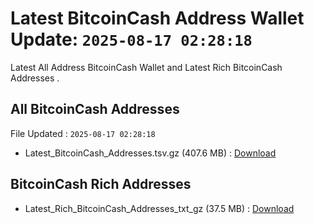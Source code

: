 # Latest BitcoinCash Address Wallet Update: `2025-08-17 02:28:18`

Latest All Address BitcoinCash Wallet and Latest Rich BitcoinCash Addresses .

## All BitcoinCash Addresses

File Updated : `2025-08-17 02:28:18`

- Latest_BitcoinCash_Addresses.tsv.gz (407.6 MB) : [Download](https://github.com/Pymmdrza/Rich-Address-Wallet/releases/tag/BitcoinCash)

## BitcoinCash Rich Addresses

- Latest_Rich_BitcoinCash_Addresses_txt_gz (37.5 MB) : [Download](https://github.com/Pymmdrza/Rich-Address-Wallet/releases/tag/BitcoinCash)
